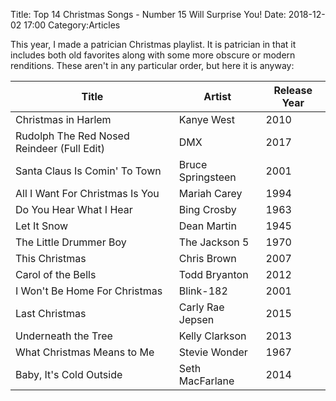 Title: Top 14 Christmas Songs - Number 15 Will Surprise You!
Date: 2018-12-02 17:00
Category:Articles


This year, I made a patrician Christmas playlist. It is patrician in that it includes both old favorites along with some more obscure or modern renditions. These aren't in any particular order, but here it is anyway:

| Title | Artist | Release Year |
| --- | --- | --- |
| Christmas in Harlem | Kanye West | 2010 |
| Rudolph The Red Nosed Reindeer (Full Edit) | DMX | 2017 |
| Santa Claus Is Comin' To Town | Bruce Springsteen | 2001 |
| All I Want For Christmas Is You | Mariah Carey | 1994 |
| Do You Hear What I Hear | Bing Crosby | 1963 |
| Let It Snow | Dean Martin | 1945 |
| The Little Drummer Boy | The Jackson 5 | 1970 |
| This Christmas | Chris Brown | 2007 |
| Carol of the Bells | Todd Bryanton | 2012 |
| I Won't Be Home For Christmas | Blink-182 | 2001 |
| Last Christmas | Carly Rae Jepsen | 2015 |
| Underneath the Tree | Kelly Clarkson | 2013 |
| What Christmas Means to Me | Stevie Wonder | 1967 |
| Baby, It's Cold Outside | Seth MacFarlane | 2014 |
